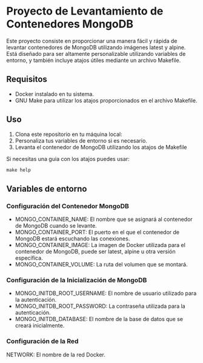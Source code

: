# Proyecto de Levantamiento de Contenedores MongoDB
Este proyecto consiste en proporcionar una manera fácil y rápida de levantar contenedores de MongoDB utilizando imágenes latest y alpine. Está diseñado para ser altamente personalizable utilizando variables de entorno, y también incluye atajos útiles mediante un archivo Makefile.

## Requisitos
* Docker instalado en tu sistema.
* GNU Make para utilizar los atajos proporcionados en el archivo Makefile.

## Uso
1. Clona este repositorio en tu máquina local:
2. Personaliza tus variables de entorno si es necesario.
3. Levanta el contenedor de MongoDB utilizando los atajos de Makefile


Si necesitas una guia con los atajos puedes usar:

``` Makefile
make help
```

## Variables de entorno

### Configuración del Contenedor MongoDB
* MONGO_CONTAINER_NAME: El nombre que se asignará al contenedor de MongoDB cuando se levante.
* MONGO_CONTAINER_PORT: El puerto en el que el contenedor de MongoDB estará escuchando las conexiones.
* MONGO_CONTAINER_IMAGE: La imagen de Docker utilizada para el contenedor de MongoDB, puede ser latest, alpine u otra versión específica.
* MONGO_CONTAINER_VOLUME: La ruta del volumen que se montará.
### Configuración de la Inicialización de MongoDB
* MONGO_INITDB_ROOT_USERNAME: El nombre de usuario utilizado para la autenticación.
* MONGO_INITDB_ROOT_PASSWORD: La contraseña utilizada para la autenticación.
* MONGO_INITDB_DATABASE: El nombre de la base de datos que se creará inicialmente.
### Configuración de la Red
NETWORK: El nombre de la red Docker.